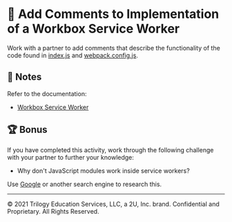 # 📐 Add Comments to Implementation of a Workbox Service Worker

Work with a partner to add comments that describe the functionality of the code found in [index.js](./Unsolved/src/index.js) and [webpack.config.js](./Unsolved/webpack.config.js).

## 📝 Notes

Refer to the documentation:

* [Workbox Service Worker](https://developers.google.com/web/tools/workbox/reference-docs/latest/module-workbox-webpack-plugin.GenerateSW)

## 🏆 Bonus

If you have completed this activity, work through the following challenge with your partner to further your knowledge:

* Why don't JavaScript modules work inside service workers?

Use [Google](https://www.google.com) or another search engine to research this.

---
© 2021 Trilogy Education Services, LLC, a 2U, Inc. brand. Confidential and Proprietary. All Rights Reserved.
